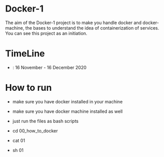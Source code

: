 # Docker-1
The aim of the Docker-1 project is to make you handle docker and docker-machine, the bases to understand the idea of containerization of services. You can see this project as an initiation.

# TimeLine

-  : 16 November  - 16 December 2020

# How to run

- make sure you have docker installed in your machine

- make sure you have docker machine installed as well

- just run the files as bash scripts

- cd 00_how_to_docker
- cat 01
- sh 01
